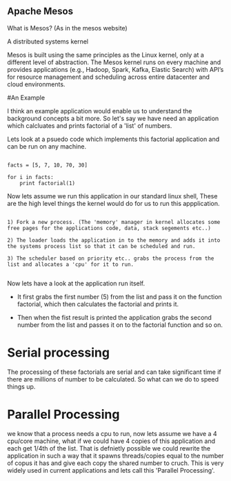 ## Apache Mesos



What is Mesos? (As in the mesos website)

A distributed systems kernel

Mesos is built using the same principles as the Linux kernel, only at a different level of abstraction. The Mesos kernel runs on every machine and provides applications (e.g., Hadoop, Spark, Kafka, Elastic Search) with API’s for resource management and scheduling across entire datacenter and cloud environments.



#An Example

I think an example application would enable us to understand the background concepts a bit more. So let's say we have need an application which calcluates and prints factorial of a 'list' of numbers.


Lets look at a psuedo code which implements this factorial application and can be run on any machine.


```

facts = [5, 7, 10, 70, 30]

for i in facts:
    print factorial(1)

```

Now lets assume we run this application in our standard linux shell, These are the high level things the kernel would do for us to run this appplication.

```

1) Fork a new process. (The 'memory' manager in kernel allocates some free pages for the applications code, data, stack segements etc..)

2) The loader loads the application in to the memory and adds it into the systems process list so that it can be scheduled and run.

3) The scheduler based on priority etc.. grabs the process from the list and allocates a 'cpu' for it to run.


```

Now lets have a look at the application run itself. 

- It first grabs the first number (5) from the list and pass it on the function factorial, which then calculates the factorial and prints it.

- Then when the fist result is printed the application grabs the second number from the list and passes it on to the factorial function and so on.


# Serial processing

The processing of these factorials are serial and can take significant time if there are millions of number to be calculated. So what can we do to speed things up.

# Parallel Processing

 we know that a process needs a cpu to run, now lets assume we have a 4 cpu/core machine, what if we could have 4 copies of this application and each get 1/4th of the list. 
That is defnietly possible we could rewrite the application in such a way that it spawns threads/copies equal to the number of copus it has and give each copy the shared number to cruch. This is very widely used in current applications and lets call this 'Parallel Processing'.

 



